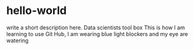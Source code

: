 # hello-world
write a short description here. Data scientists tool box
This is how I am learning to use Git Hub, I am wearing blue light blockers and my eye are watering
